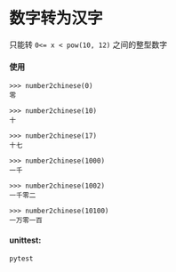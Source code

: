 数字转为汉字
===========

只能转 `0<= x < pow(10, 12)` 之间的整型数字

#### 使用

	>>> number2chinese(0)
	零

	>>> number2chinese(10)
	十
	
	>>> number2chinese(17)
	十七

	>>> number2chinese(1000)
	一千
	
	>>> number2chinese(1002)
	一千零二
	
	>>> number2chinese(10100)
	一万零一百

#### unittest:

	pytest
